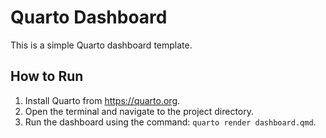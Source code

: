 # Quarto Dashboard

This is a simple Quarto dashboard template.

## How to Run

1. Install Quarto from https://quarto.org.
2. Open the terminal and navigate to the project directory.
3. Run the dashboard using the command: `quarto render dashboard.qmd`.
